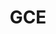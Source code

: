 ---
title: GCE
menu:
  product_pharmer_0.3.2:
    identifier: gce
    name: GCE
    parent: cloud
    weight: 10
menu_name: product_pharmer_0.3.2
---